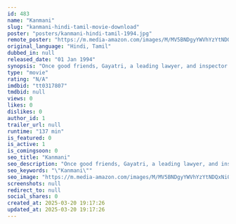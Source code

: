 ```yaml
---
id: 483
name: "Kanmani"
slug: "kanmani-hindi-tamil-movie-download"
poster: "posters/kanmani-hindi-tamil-1994.jpg"
remote_poster: "https://m.media-amazon.com/images/M/MV5BNDgyYWVhYzYtNDQxNi00NTU0LWFhODUtY2ZhNGJlZWI1NGY3XkEyXkFqcGdeQXVyMTEzNzg0Mjkx._V1_SX300.jpg"
original_language: "Hindi, Tamil"
dubbed_in: null
released_date: "01 Jan 1994"
synopsis: "Once good friends, Gayatri, a leading lawyer, and inspector Rajalakshmi become sworn enemies. Although Gayatri's brother, Raja, loves Rajalakshmi's daughter, she fixes his marriage elsewhere."
type: "movie"
rating: "N/A"
imdbid: "tt0317807"
tmdbid: null
views: 0
likes: 0
dislikes: 0
author_id: 1
trailer_url: null
runtime: "137 min"
is_featured: 0
is_active: 1
is_comingsoon: 0
seo_title: "Kanmani"
seo_description: "Once good friends, Gayatri, a leading lawyer, and inspector Rajalakshmi become sworn enemies. Although Gayatri's brother, Raja, loves Rajalakshmi's daughter, she fixes his marriage elsewhere."
seo_keywords: "\"Kanmani\""
seo_image: "https://m.media-amazon.com/images/M/MV5BNDgyYWVhYzYtNDQxNi00NTU0LWFhODUtY2ZhNGJlZWI1NGY3XkEyXkFqcGdeQXVyMTEzNzg0Mjkx._V1_SX300.jpg"
screenshots: null
redirect_to: null
social_shares: 0
created_at: 2025-03-20 19:17:26
updated_at: 2025-03-20 19:17:26
---
```


